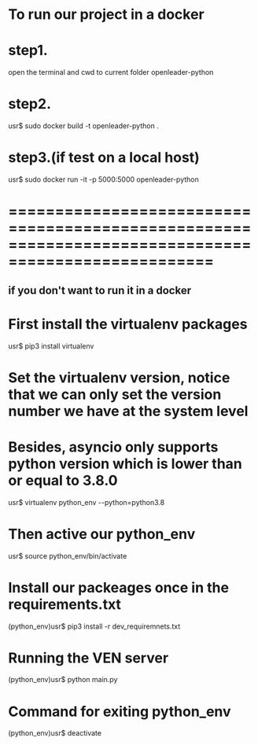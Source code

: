 # To run our project in a docker

# step1.

open the terminal and cwd to current folder openleader-python

# step2.

usr$ sudo docker build -t openleader-python .

# step3.(if test on a local host)

usr$ sudo docker run -it -p 5000:5000 openleader-python

# ====================================================================================================

## if you don't want to run it in a docker

# First install the virtualenv packages

usr$ pip3 install virtualenv

# Set the virtualenv version, notice that we can only set the version number we have at the system level

# Besides, asyncio only supports python version which is lower than or equal to 3.8.0

usr$ virtualenv python_env --python=python3.8

# Then active our python_env

usr$ source python_env/bin/activate

# Install our packeages once in the requirements.txt

(python_env)usr$ pip3 install -r dev_requiremnets.txt

# Running the VEN server

(python_env)usr$ python main.py

# Command for exiting python_env

(python_env)usr$ deactivate
